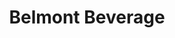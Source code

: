 ---
title: "Belmont Beverage"
url: /fort-wayne/belmont-beverage-north-anthony-boulevard/
shop: alcohol
---